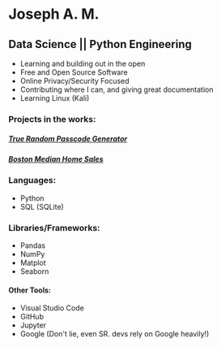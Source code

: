 # Joseph A. M. 
## Data Science || Python Engineering

* Learning and building out in the open
* Free and Open Source Software
* Online Privacy/Security Focused
* Contributing where I can, and giving great documentation
* Learning Linux (Kali)

### Projects in the works:
##### [True Random Passcode Generator](https://github.com/josamontiel/tru-rand-gen)

##### [Boston Median Home Sales](https://github.com/josamontiel/boston-median-house-prices)

### Languages: 

- Python
- SQL (SQLite)

### Libraries/Frameworks:

- Pandas
- NumPy
- Matplot
- Seaborn




#### Other Tools:


- Visual Studio Code
- GitHub
- Jupyter
- Google (Don't lie, even SR. devs rely on Google heavily!)

<!--
<hr> 
### Contribution Stats:

<p align-items="center">
<a href="https://github.com/josamontiel">
  <img height="180em" src="https://github-readme-stats-eight-theta.vercel.app/api?username=josamontiel&show_icons=true&theme=dracula&include_all_commits=true&count_private=true"/>
  <img height="180em" src="https://github-readme-stats-eight-theta.vercel.app/api/top-langs/?username=josamontiel&layout=compact&langs_count=8&theme=dracula"/>
</a>
</p> -->
